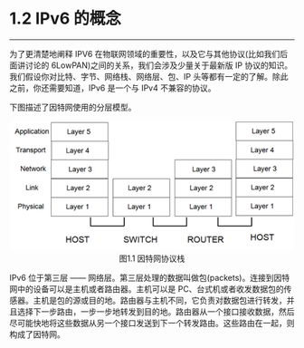 # 1.2 IPv6 的概念
--------
为了更清楚地阐释 IPV6 在物联网领域的重要性，以及它与其他协议(比如我们后面讲讨论的 6LowPAN)之间的关系，我们会涉及少量关于最新版 IP 协议的知识。我们假设你对比特、字节、网络栈、网络层、包、IP 头等都有一定的了解。除此之前，你还需要知道，IPv6 是一个与 IPv4 不兼容的协议。

下图描述了因特网使用的分层模型。
<center><img src="images/iot_in_five_days/1/image001.png"></center>
<center>图1.1 因特网协议栈</center>

IPv6 位于第三层 —— 网络层。第三层处理的数据叫做包(packets)。连接到因特网中的设备可以是主机或者路由器。主机可以是 PC、台式机或者收发数据包的传感器。主机是包的源或目的地。路由器与主机不同，它负责对数据包进行转发，并且选择下一步路由，一步一步地转发到目的地。路由器从一个接口接收数据，然后尽可能快地将这些数据从另一个接口发送到下一个转发路由。这些路由在一起，则构成了因特网。











